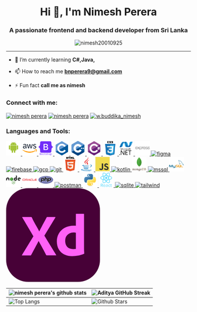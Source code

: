 <h1 align="center">Hi 👋, I'm Nimesh Perera</h1>
<h3 align="center">A passionate frontend and backend developer from Sri Lanka</h3>

<p align="center"> <img src="https://komarev.com/ghpvc/?username=nimesh20010925&label=Profile%20views&color=0e75b6&style=flat" alt="nimesh20010925" /> </p>

---

- 🌱 I’m currently learning **C#,Java,**

- 📫 How to reach me **bnperera9@gmail.com**

- ⚡ Fun fact **call me as nimesh**

<h3 align="left">Connect with me:</h3>
<p align="left">
<a href="https://linkedin.com/in/nimesh perera" target="blank"><img align="center" src="https://raw.githubusercontent.com/rahuldkjain/github-profile-readme-generator/master/src/images/icons/Social/linked-in-alt.svg" alt="nimesh perera" height="30" width="40" /></a>
<a href="https://fb.com/nimesh perera" target="blank"><img align="center" src="https://raw.githubusercontent.com/rahuldkjain/github-profile-readme-generator/master/src/images/icons/Social/facebook.svg" alt="nimesh perera" height="30" width="40" /></a>
<a href="https://instagram.com/w.buddika_nimesh" target="blank"><img align="center" src="https://raw.githubusercontent.com/rahuldkjain/github-profile-readme-generator/master/src/images/icons/Social/instagram.svg" alt="w.buddika_nimesh" height="30" width="40" /></a>
</p>

<h3 align="left">Languages and Tools:</h3>
<p align="left"> <a href="https://developer.android.com" target="_blank" rel="noreferrer"> <img src="https://raw.githubusercontent.com/devicons/devicon/master/icons/android/android-original-wordmark.svg" alt="android" width="40" height="40"/> </a> <a href="https://aws.amazon.com" target="_blank" rel="noreferrer"> <img src="https://raw.githubusercontent.com/devicons/devicon/master/icons/amazonwebservices/amazonwebservices-original-wordmark.svg" alt="aws" width="40" height="40"/> </a> <a href="https://getbootstrap.com" target="_blank" rel="noreferrer"> <img src="https://raw.githubusercontent.com/devicons/devicon/master/icons/bootstrap/bootstrap-plain-wordmark.svg" alt="bootstrap" width="40" height="40"/> </a> <a href="https://www.cprogramming.com/" target="_blank" rel="noreferrer"> <img src="https://raw.githubusercontent.com/devicons/devicon/master/icons/c/c-original.svg" alt="c" width="40" height="40"/> </a> <a href="https://www.w3schools.com/cpp/" target="_blank" rel="noreferrer"> <img src="https://raw.githubusercontent.com/devicons/devicon/master/icons/cplusplus/cplusplus-original.svg" alt="cplusplus" width="40" height="40"/> </a> <a href="https://www.w3schools.com/cs/" target="_blank" rel="noreferrer"> <img src="https://raw.githubusercontent.com/devicons/devicon/master/icons/csharp/csharp-original.svg" alt="csharp" width="40" height="40"/> </a> <a href="https://www.w3schools.com/css/" target="_blank" rel="noreferrer"> <img src="https://raw.githubusercontent.com/devicons/devicon/master/icons/css3/css3-original-wordmark.svg" alt="css3" width="40" height="40"/> </a> <a href="https://dotnet.microsoft.com/" target="_blank" rel="noreferrer"> <img src="https://raw.githubusercontent.com/devicons/devicon/master/icons/dot-net/dot-net-original-wordmark.svg" alt="dotnet" width="40" height="40"/> </a> <a href="https://expressjs.com" target="_blank" rel="noreferrer"> <img src="https://raw.githubusercontent.com/devicons/devicon/master/icons/express/express-original-wordmark.svg" alt="express" width="40" height="40"/> </a> <a href="https://www.figma.com/" target="_blank" rel="noreferrer"> <img src="https://www.vectorlogo.zone/logos/figma/figma-icon.svg" alt="figma" width="40" height="40"/> </a> <a href="https://firebase.google.com/" target="_blank" rel="noreferrer"> <img src="https://www.vectorlogo.zone/logos/firebase/firebase-icon.svg" alt="firebase" width="40" height="40"/> </a> <a href="https://cloud.google.com" target="_blank" rel="noreferrer"> <img src="https://www.vectorlogo.zone/logos/google_cloud/google_cloud-icon.svg" alt="gcp" width="40" height="40"/> </a> <a href="https://git-scm.com/" target="_blank" rel="noreferrer"> <img src="https://www.vectorlogo.zone/logos/git-scm/git-scm-icon.svg" alt="git" width="40" height="40"/> </a> <a href="https://www.w3.org/html/" target="_blank" rel="noreferrer"> <img src="https://raw.githubusercontent.com/devicons/devicon/master/icons/html5/html5-original-wordmark.svg" alt="html5" width="40" height="40"/> </a> <a href="https://www.java.com" target="_blank" rel="noreferrer"> <img src="https://raw.githubusercontent.com/devicons/devicon/master/icons/java/java-original.svg" alt="java" width="40" height="40"/> </a> <a href="https://developer.mozilla.org/en-US/docs/Web/JavaScript" target="_blank" rel="noreferrer"> <img src="https://raw.githubusercontent.com/devicons/devicon/master/icons/javascript/javascript-original.svg" alt="javascript" width="40" height="40"/> </a> <a href="https://kotlinlang.org" target="_blank" rel="noreferrer"> <img src="https://www.vectorlogo.zone/logos/kotlinlang/kotlinlang-icon.svg" alt="kotlin" width="40" height="40"/> </a> <a href="https://www.mongodb.com/" target="_blank" rel="noreferrer"> <img src="https://raw.githubusercontent.com/devicons/devicon/master/icons/mongodb/mongodb-original-wordmark.svg" alt="mongodb" width="40" height="40"/> </a> <a href="https://www.microsoft.com/en-us/sql-server" target="_blank" rel="noreferrer"> <img src="https://www.svgrepo.com/show/303229/microsoft-sql-server-logo.svg" alt="mssql" width="40" height="40"/> </a> <a href="https://www.mysql.com/" target="_blank" rel="noreferrer"> <img src="https://raw.githubusercontent.com/devicons/devicon/master/icons/mysql/mysql-original-wordmark.svg" alt="mysql" width="40" height="40"/> </a> <a href="https://nodejs.org" target="_blank" rel="noreferrer"> <img src="https://raw.githubusercontent.com/devicons/devicon/master/icons/nodejs/nodejs-original-wordmark.svg" alt="nodejs" width="40" height="40"/> </a> <a href="https://www.oracle.com/" target="_blank" rel="noreferrer"> <img src="https://raw.githubusercontent.com/devicons/devicon/master/icons/oracle/oracle-original.svg" alt="oracle" width="40" height="40"/> </a> <a href="https://www.php.net" target="_blank" rel="noreferrer"> <img src="https://raw.githubusercontent.com/devicons/devicon/master/icons/php/php-original.svg" alt="php" width="40" height="40"/> </a> <a href="https://postman.com" target="_blank" rel="noreferrer"> <img src="https://www.vectorlogo.zone/logos/getpostman/getpostman-icon.svg" alt="postman" width="40" height="40"/> </a> <a href="https://www.python.org" target="_blank" rel="noreferrer"> <img src="https://raw.githubusercontent.com/devicons/devicon/master/icons/python/python-original.svg" alt="python" width="40" height="40"/> </a> <a href="https://reactjs.org/" target="_blank" rel="noreferrer"> <img src="https://raw.githubusercontent.com/devicons/devicon/master/icons/react/react-original-wordmark.svg" alt="react" width="40" height="40"/> </a> <a href="https://www.sqlite.org/" target="_blank" rel="noreferrer"> <img src="https://www.vectorlogo.zone/logos/sqlite/sqlite-icon.svg" alt="sqlite" width="40" height="40"/> </a> <a href="https://tailwindcss.com/" target="_blank" rel="noreferrer"> <img src="https://www.vectorlogo.zone/logos/tailwindcss/tailwindcss-icon.svg" alt="tailwind" width="40" height="40"/> </a> <a href="https://www.adobe.com/products/xd.html" target="_blank" rel="noreferrer"> <svg width="256" height="256" viewBox="0 0 256 256" fill="none" xmlns="http://www.w3.org/2000/svg">
<rect width="256" height="256" rx="60" fill="#470137"/>
<path d="M134.239 80.2153L104.239 129.715L136.239 182.215C136.439 182.615 136.539 183.015 136.439 183.415C136.339 183.815 135.939 183.515 135.339 183.615H112.439C110.839 183.615 109.739 183.515 109.039 182.515C106.939 178.315 104.739 174.215 102.639 170.015C100.539 165.915 98.2392 161.715 95.8392 157.415C93.4392 153.115 91.0392 148.815 88.6392 144.415H88.4392C86.3392 148.715 84.0392 153.015 81.7392 157.315C79.4392 161.615 77.1392 165.915 74.9392 170.115C72.6392 174.315 70.3392 178.615 68.0392 182.715C67.6392 183.715 66.8392 183.815 65.7392 183.815H43.7392C43.3392 183.815 43.0392 184.015 43.0392 183.515C42.9392 183.115 43.0392 182.715 43.2392 182.415L74.3392 131.415L44.0392 80.1153C43.7392 79.7153 43.6392 79.3153 43.8392 79.1153C44.0392 78.8153 44.4392 78.7153 44.8392 78.7153H67.5392C68.0392 78.7153 68.5392 78.8153 68.9392 78.9153C69.3392 79.1153 69.6392 79.4153 69.9392 79.8153C71.8392 84.1153 74.0392 88.4153 76.3392 92.7153C78.7392 97.0153 81.0392 101.215 83.5392 105.415C85.9392 109.615 88.1392 113.815 90.2392 118.115H90.4392C92.5392 113.715 94.7392 109.415 96.9392 105.215C99.1392 101.015 101.439 96.8153 103.739 92.6153C106.039 88.4153 108.239 84.1153 110.439 80.0153C110.539 79.6153 110.739 79.2153 111.039 79.0153C111.439 78.8153 111.839 78.7153 112.339 78.8153H133.439C133.939 78.7153 134.439 79.0153 134.539 79.5153C134.639 79.6153 134.439 80.0153 134.239 80.2153Z" fill="#FF61F6"/>
<path d="M180.439 185.716C173.039 185.816 165.639 184.316 158.939 181.216C152.639 178.316 147.439 173.516 143.839 167.616C140.139 161.516 138.339 153.916 138.339 144.816C138.239 137.416 140.139 130.116 143.839 123.716C147.639 117.216 153.139 111.816 159.739 108.216C166.739 104.316 175.139 102.416 185.039 102.416C185.539 102.416 186.239 102.416 187.139 102.516C188.039 102.616 189.039 102.616 190.239 102.716V71.1155C190.239 70.4155 190.539 70.0155 191.239 70.0155H211.539C212.039 69.9155 212.439 70.3155 212.539 70.7155C212.539 70.8155 212.539 70.9155 212.539 70.9155V166.116C212.539 167.916 212.639 169.916 212.739 172.116C212.939 174.216 213.039 176.216 213.139 177.916C213.139 178.616 212.839 179.216 212.139 179.516C206.939 181.716 201.439 183.316 195.839 184.316C190.739 185.216 185.639 185.716 180.439 185.716ZM190.239 165.716V121.716C189.339 121.516 188.439 121.316 187.539 121.216C186.439 121.116 185.339 121.016 184.239 121.016C180.339 121.016 176.439 121.816 172.939 123.616C169.539 125.316 166.639 127.816 164.439 131.016C162.239 134.216 161.139 138.516 161.139 143.716C161.039 147.216 161.639 150.716 162.839 154.016C163.839 156.716 165.339 159.116 167.339 161.116C169.239 162.916 171.539 164.316 174.139 165.116C176.839 166.016 179.639 166.416 182.439 166.416C183.939 166.416 185.339 166.316 186.639 166.216C187.939 166.316 189.039 166.116 190.239 165.716Z" fill="#FF61F6"/>
</svg></a> </p>

| ![nimesh perera's github stats](https://github-readme-stats.vercel.app/api?username=nimesh20010925&show_icons=true&theme=tokyonight) | ![Aditya GitHub Streak](https://github-readme-streak-stats.herokuapp.com/?user=nimesh20010925&theme=tokyonight) |
| --- | --- |
| ![Top Langs](https://github-readme-stats.vercel.app/api/top-langs/?username=nimesh20010925&theme=tokyonight) | ![Github Stars](https://github-readme-stats.vercel.app/api?username=nimesh20010925&show_icons=true&locale=en&count_private=true&hide_rank=true&custom_title=My%20GitHub%20Stats&disable_animations=true&theme=tokyonight) |

